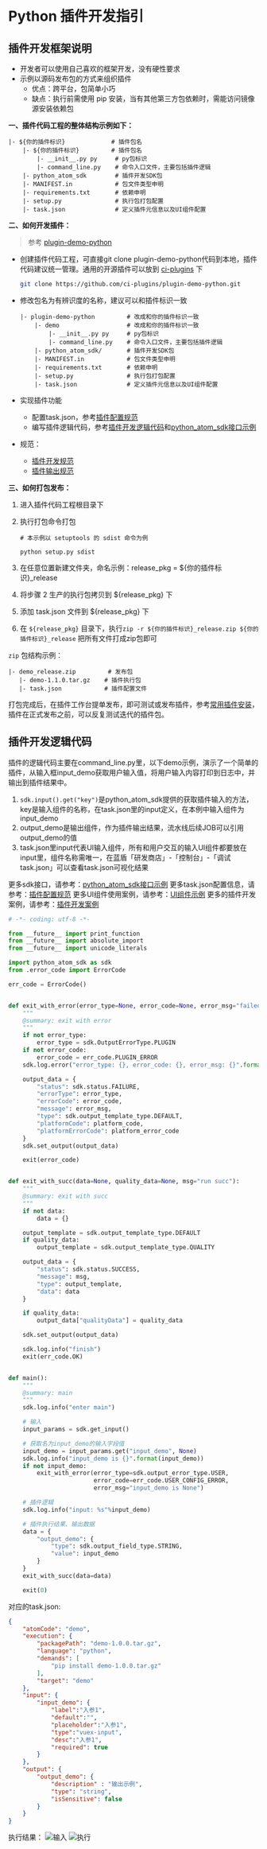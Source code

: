 # Python 插件开发指引

## 插件开发框架说明 <a id="%E6%8F%92%E4%BB%B6%E5%BC%80%E5%8F%91%E6%A1%86%E6%9E%B6%E8%AF%B4%E6%98%8E"></a>

* 开发者可以使用自己喜欢的框架开发，没有硬性要求
* 示例以源码发布包的方式来组织插件
  * 优点：跨平台，包简单小巧
  * 缺点：执行前需使用 pip 安装，当有其他第三方包依赖时，需能访问镜像源安装依赖包

**一、插件代码工程的整体结构示例如下：**

```text
|- ${你的插件标识}             # 插件包名
    |- ${你的插件标识}         # 插件包名
        |- __init__.py py     # py包标识
        |- command_line.py    # 命令入口文件，主要包括插件逻辑
    |- python_atom_sdk        # 插件开发SDK包
    |- MANIFEST.in            # 包文件类型申明
    |- requirements.txt       # 依赖申明
    |- setup.py               # 执行包打包配置
    |- task.json              # 定义插件元信息以及UI组件配置
```

**二、如何开发插件：**

> 参考 [plugin-demo-python](https://github.com/ci-plugins/plugin-demo-python)

* 创建插件代码工程，可直接git clone plugin-demo-python代码到本地，插件代码建议统一管理。通用的开源插件可以放到 [ci-plugins](https://github.com/ci-plugins) 下
  ```bash
  git clone https://github.com/ci-plugins/plugin-demo-python.git
  ```

* 修改包名为有辨识度的名称，建议可以和插件标识一致
    ```text
    |- plugin-demo-python         # 改成和你的插件标识一致
        |- demo                   # 改成和你的插件标识一致
            |- __init__.py py     # py包标识
            |- command_line.py    # 命令入口文件，主要包括插件逻辑
        |- python_atom_sdk/       # 插件开发SDK包
        |- MANIFEST.in            # 包文件类型申明
        |- requirements.txt       # 依赖申明
        |- setup.py               # 执行包打包配置
        |- task.json              # 定义插件元信息以及UI组件配置
    ```
* 实现插件功能
  * 配置task.json，参考[插件配置规范](../plugin-config.md)
  * 编写插件逻辑代码，参考[插件开发逻辑代码](#插件开发逻辑代码)和[python_atom_sdk接口示例](../python-atom-sdk-examples.md)
* 规范：
  * [插件开发规范](../plugin-specification.md)
  * [插件输出规范](../plugin-output.md)

**三、如何打包发布：**

1. 进入插件代码工程根目录下
2. 执行打包命令打包

   ```text
   # 本示例以 setuptools 的 sdist 命令为例

   python setup.py sdist
   ```

3. 在任意位置新建文件夹，命名示例：release\_pkg = ${你的插件标识}\_release
4. 将步骤 2 生产的执行包拷贝到 ${release\_pkg} 下
5. 添加 task.json 文件到 ${release\_pkg} 下

6. 在 `${release_pkg}` 目录下，执行`zip -r ${你的插件标识}_release.zip ${你的插件标识}_release` 把所有文件打成zip包即可

`zip` 包结构示例：

```text
|- demo_release.zip         # 发布包
   |- demo-1.1.0.tar.gz    # 插件执行包
   |- task.json            # 插件配置文件
```

打包完成后，在插件工作台提单发布，即可测试或发布插件，参考[常用插件安装](../../plugin_install_demo.md)，插件在正式发布之前，可以反复测试迭代的插件包。


## 插件开发逻辑代码
插件的逻辑代码主要在command_line.py里，以下demo示例，演示了一个简单的插件，从输入框input_demo获取用户输入值，将用户输入内容打印到日志中，并输出到插件结果中。
1. `sdk.input().get("key")`是python_atom_sdk提供的获取插件输入的方法，key是输入组件的名称，在task.json里的input定义，在本例中输入组件为input_demo
2. output_demo是输出组件，作为插件输出结果，流水线后续JOB可以引用output_demo的值
3. task.json里input代表UI输入组件，所有和用户交互的输入UI组件都要放在input里，组件名称需唯一，在蓝盾「研发商店」-「控制台」-「调试task.json」可以查看task.json可视化结果

更多sdk接口，请参考：[python_atom_sdk接口示例](../python-atom-sdk-examples.md)
更多task.json配置信息，请参考：[插件配置规范](../plugin-config.md)
更多UI组件使用案例，请参考：[UI组件示例](../UI-components-examples.md)
更多的插件开发案例，请参考：[插件开发案例]()
```python
# -*- coding: utf-8 -*-

from __future__ import print_function
from __future__ import absolute_import
from __future__ import unicode_literals

import python_atom_sdk as sdk
from .error_code import ErrorCode

err_code = ErrorCode()


def exit_with_error(error_type=None, error_code=None, error_msg="failed", platform_code=None, platform_error_code=None):
    """
    @summary: exit with error
    """
    if not error_type:
        error_type = sdk.OutputErrorType.PLUGIN
    if not error_code:
        error_code = err_code.PLUGIN_ERROR
    sdk.log.error("error_type: {}, error_code: {}, error_msg: {}".format(error_type, error_code, error_msg))

    output_data = {
        "status": sdk.status.FAILURE,
        "errorType": error_type,
        "errorCode": error_code,
        "message": error_msg,
        "type": sdk.output_template_type.DEFAULT,
        "platformCode": platform_code,
        "platformErrorCode": platform_error_code
    }
    sdk.set_output(output_data)

    exit(error_code)


def exit_with_succ(data=None, quality_data=None, msg="run succ"):
    """
    @summary: exit with succ
    """
    if not data:
        data = {}

    output_template = sdk.output_template_type.DEFAULT
    if quality_data:
        output_template = sdk.output_template_type.QUALITY

    output_data = {
        "status": sdk.status.SUCCESS,
        "message": msg,
        "type": output_template,
        "data": data
    }

    if quality_data:
        output_data["qualityData"] = quality_data

    sdk.set_output(output_data)

    sdk.log.info("finish")
    exit(err_code.OK)


def main():
    """
    @summary: main
    """
    sdk.log.info("enter main")

    # 输入
    input_params = sdk.get_input()

    # 获取名为input_demo的输入字段值
    input_demo = input_params.get("input_demo", None)
    sdk.log.info("input_demo is {}".format(input_demo))
    if not input_demo:
        exit_with_error(error_type=sdk.output_error_type.USER,
                        error_code=err_code.USER_CONFIG_ERROR,
                        error_msg="input_demo is None")

    # 插件逻辑
    sdk.log.info("input: %s"%input_demo)

    # 插件执行结果、输出数据
    data = {
        "output_demo": {
            "type": sdk.output_field_type.STRING,
            "value": input_demo
        }
    }
    exit_with_succ(data=data)

    exit(0)
```

对应的task.json:
```json
{
    "atomCode": "demo",
    "execution": {
        "packagePath": "demo-1.0.0.tar.gz",
        "language": "python",
        "demands": [
            "pip install demo-1.0.0.tar.gz"
        ],
        "target": "demo"
    },
    "input": {
        "input_demo": {
            "label":"入参1",
            "default":"",
            "placeholder":"入参1",
            "type":"vuex-input",
            "desc":"入参1",
            "required": true
        }
    }, 
    "output": {
        "output_demo": {
            "description" : "输出示例",
            "type": "string",
            "isSensitive": false
        }
    }
}
```

执行结果：
![输入](../../../../.gitbook/assets/image-demo-plugin-input.png)
![执行](../../../../.gitbook/assets/image-demo-plugin-exec.png)
